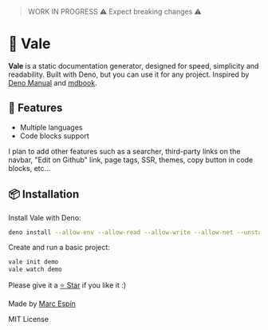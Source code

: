 > WORK IN PROGRESS ⚠️ Expect breaking changes ⚠️

# 📝 Vale

**Vale** is a static documentation generator, designed for speed, simplicity and
readability. Built with Deno, but you can use it for any project. Inspired by
[Deno Manual](https://deno.land/manual) and
[mdbook](https://rust-lang.github.io/mdBook/).

## 🎉 Features

- Multiple languages
- Code blocks support

I plan to add other features such as a searcher, third-party links on the
navbar, "Edit on Github" link, page tags, SSR, themes, copy button in code
blocks, etc...

## 📦 Installation

Install Vale with Deno:

```bash
deno install --allow-env --allow-read --allow-write --allow-net --unstable -n vale https://deno.land/x/vale/mod.ts
```

Create and run a basic project:

```bash
vale init demo
vale watch demo
```

Please give it a [⭐ Star](https://github.com/marc2332/vale) if you like it :)

Made by [Marc Espín](https://github.com/marc2332)

MIT License
